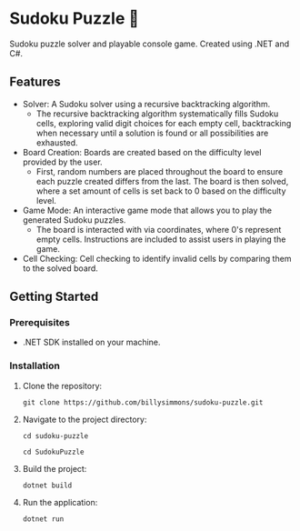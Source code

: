 Sudoku Puzzle 🧩
=============

Sudoku puzzle solver and playable console game. Created using .NET and C#.

Features
--------

-   Solver: A Sudoku solver using a recursive backtracking algorithm.
    - The recursive backtracking algorithm systematically fills Sudoku cells, exploring valid digit choices for each empty cell, backtracking when necessary until a solution is found or all possibilities are exhausted.
-   Board Creation: Boards are created based on the difficulty level provided by the user.
    - First, random numbers are placed throughout the board to ensure each puzzle created differs from the last. The board is then solved, where a set amount of cells is set back to 0 based on the difficulty level. 
-   Game Mode: An interactive game mode that allows you to play the generated Sudoku puzzles.
    - The board is interacted with via coordinates, where 0's represent empty cells. Instructions are included to assist users in playing the game.
-   Cell Checking: Cell checking to identify invalid cells by comparing them to the solved board.

Getting Started
---------------

### Prerequisites

-   .NET SDK installed on your machine.

### Installation

1.  Clone the repository:

    `git clone https://github.com/billysimmons/sudoku-puzzle.git`

3.  Navigate to the project directory:

    `cd sudoku-puzzle`
    
    `cd SudokuPuzzle`

5.  Build the project:

    `dotnet build`

7.  Run the application:

    `dotnet run`

